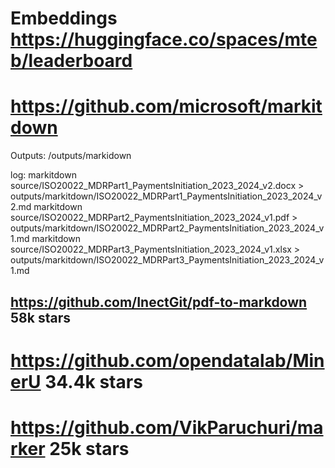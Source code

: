# Embeddings https://huggingface.co/spaces/mteb/leaderboard


# https://github.com/microsoft/markitdown

Outputs: /outputs/markidown

log:
markitdown source/ISO20022_MDRPart1_PaymentsInitiation_2023_2024_v2.docx > outputs/markitdown/ISO20022_MDRPart1_PaymentsInitiation_2023_2024_v2.md
markitdown source/ISO20022_MDRPart2_PaymentsInitiation_2023_2024_v1.pdf > outputs/markitdown/ISO20022_MDRPart2_PaymentsInitiation_2023_2024_v1.md
markitdown source/ISO20022_MDRPart3_PaymentsInitiation_2023_2024_v1.xlsx > outputs/markitdown/ISO20022_MDRPart3_PaymentsInitiation_2023_2024_v1.md

## https://github.com/InectGit/pdf-to-markdown 58k stars


# https://github.com/opendatalab/MinerU 34.4k stars

# https://github.com/VikParuchuri/marker 25k stars